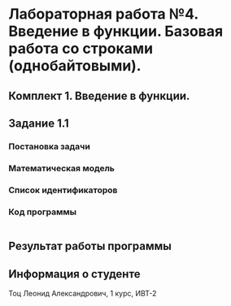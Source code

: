 # Лабораторная работа №4. Введение в функции. Базовая работа со строками (однобайтовыми).

## Комплект 1. Введение в функции.
## Задание 1.1

### Постановка задачи

### Математическая модель

### Список идентификаторов

### Код программы
```c

```
## Результат работы программы















## Информация о студенте
Тоц Леонид Александрович, 1 курс, ИВТ-2